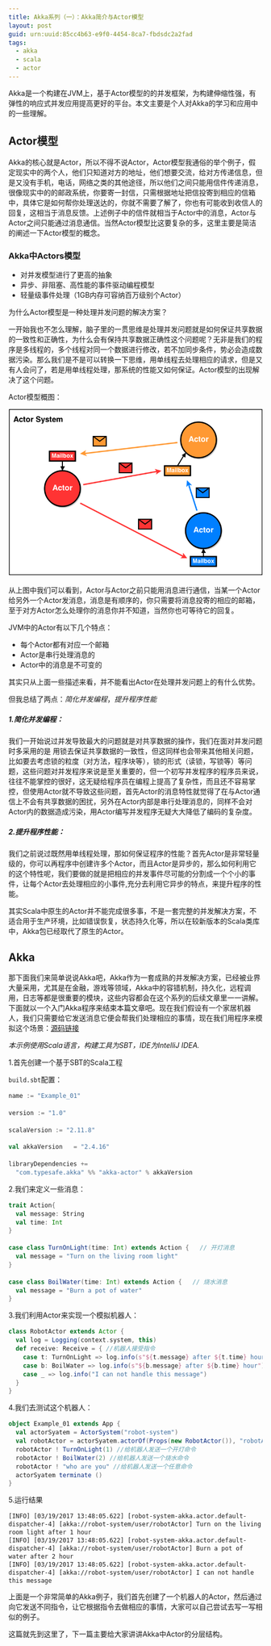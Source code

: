 ```yaml
---
title: Akka系列（一）：Akka简介与Actor模型
layout: post
guid: urn:uuid:85cc4b63-e9f0-4454-8ca7-fbdsdc2a2fad
tags:
  - akka
  - scala
  - actor
---
```


Akka是一个构建在JVM上，基于Actor模型的的并发框架，为构建伸缩性强，有弹性的响应式并发应用提高更好的平台。本文主要是个人对Akka的学习和应用中的一些理解。

## Actor模型
Akka的核心就是Actor，所以不得不说Actor，Actor模型我通俗的举个例子，假定现实中的两个人，他们只知道对方的地址，他们想要交流，给对方传递信息，但是又没有手机，电话，网络之类的其他途径，所以他们之间只能用信件传递消息，很像现实中的的邮政系统，你要寄一封信，只需根据地址把信投寄到相应的信箱中，具体它是如何帮你处理送达的，你就不需要了解了，你也有可能收到收信人的回复，这相当于消息反馈。上述例子中的信件就相当于Actor中的消息，Actor与Actor之间只能通过消息通信。当然Actor模型比这要复杂的多，这里主要是简洁的阐述一下Actor模型的概念。

### Akka中Actors模型
- 对并发模型进行了更高的抽象
- 异步、非阻塞、高性能的事件驱动编程模型
- 轻量级事件处理（1GB内存可容纳百万级别个Actor）

为什么Actor模型是一种处理并发问题的解决方案？

一开始我也不怎么理解，脑子里的一贯思维是处理并发问题就是如何保证共享数据的一致性和正确性，为什么会有保持共享数据正确性这个问题呢？无非是我们的程序是多线程的，多个线程对同一个数据进行修改，若不加同步条件，势必会造成数据污染。那么我们是不是可以转换一下思维，用单线程去处理相应的请求，但是又有人会问了，若是用单线程处理，那系统的性能又如何保证。Actor模型的出现解决了这个问题。

Actor模型概图：

![Actor模型](/media/images/2017/03/actor-model.png)

从上图中我们可以看到，Actor与Actor之前只能用消息进行通信，当某一个Actor给另外一个Actor发消息，消息是有顺序的，你只需要将消息投寄的相应的邮箱，至于对方Actor怎么处理你的消息你并不知道，当然你也可等待它的回复。

JVM中的Actor有以下几个特点：

- 每个Actor都有对应一个邮箱
- Actor是串行处理消息的
- Actor中的消息是不可变的

其实只从上面一些描述来看，并不能看出Actor在处理并发问题上的有什么优势。

但我总结了两点：*简化并发编程*，*提升程序性能*

##### 1.简化并发编程：

我们一开始说过并发导致最大的问题就是对共享数据的操作，我们在面对并发问题时多采用的是
用锁去保证共享数据的一致性，但这同样也会带来其他相关问题，比如要去考虑锁的粒度（对方法，程序块等），锁的形式（读锁，写锁等）等问题，这些问题对并发程序来说是至关重要的，但一个初写并发程序的程序员来说，往往不能掌控的很好，这无疑给程序员在编程上提高了复杂性，而且还不容易掌控，但使用Actor就不导致这些问题，首先Actor的消息特性就觉得了在与Actor通信上不会有共享数据的困扰，另外在Actor内部是串行处理消息的，同样不会对Actor内的数据造成污染，用Actor编写并发程序无疑大大降低了编码的复杂度。

##### 2.提升程序性能：

我们之前说过既然用单线程处理，那如何保证程序的性能？首先Actor是非常轻量级的，你可以再程序中创建许多个Actor，而且Actor是异步的，那么如何利用它的这个特性呢，我们要做的就是把相应的并发事件尽可能的分割成一个个小的事件，让每个Actor去处理相应的小事件,充分去利用它异步的特点，来提升程序的性能。


其实Scala中原生的Actor并不能完成很多事，不是一套完整的并发解决方案，不适合用于生产环境，比如错误恢复，状态持久化等，所以在较新版本的Scala类库中，Akka包已经取代了原生的Actor。

## Akka

那下面我们来简单说说Akka吧，Akka作为一套成熟的并发解决方案，已经被业界大量采用，尤其是在金融，游戏等领域，Akka中的容错机制，持久化，远程调用，日志等都是很重要的模块，这些内容都会在这个系列的后续文章里一一讲解。下面就以一个入门Akka程序来结束本篇文章吧。现在我们假设有一个家居机器人，我们只需要给它发送消息它便会帮我们处理相应的事情，现在我们用程序来模拟这个场景：[源码链接](https://github.com/godpan/akka-demo/tree/master/Example_01)

*本示例使用Scala语言，构建工具为SBT，IDE为IntelliJ IDEA.*

1.首先创建一个基于SBT的Scala工程

`build.sbt`配置：

```scala
name := "Example_01"

version := "1.0"

scalaVersion := "2.11.8"

val akkaVersion   = "2.4.16"

libraryDependencies +=
  "com.typesafe.akka" %% "akka-actor" % akkaVersion
```
2.我们来定义一些消息：

```scala
trait Action{
  val message: String
  val time: Int
}

case class TurnOnLight(time: Int) extends Action {   // 开灯消息
  val message = "Turn on the living room light"
}

case class BoilWater(time: Int) extends Action {   // 烧水消息
  val message = "Burn a pot of water"
}
```
3.我们利用Actor来实现一个模拟机器人：

```scala
class RobotActor extends Actor {
  val log = Logging(context.system, this)
  def receive: Receive = { //机器人接受指令
    case t: TurnOnLight => log.info(s"${t.message} after ${t.time} hour")
    case b: BoilWater => log.info(s"${b.message} after ${b.time} hour")
    case _ => log.info("I can not handle this message")
  }
}
```
4.我们去测试这个机器人：

```scala
object Example_01 extends App {
  val actorSyatem = ActorSystem("robot-system") 
  val robotActor = actorSyatem.actorOf(Props(new RobotActor()), "robotActor") //创建一个机器人
  robotActor ! TurnOnLight(1) //给机器人发送一个开灯命令
  robotActor ! BoilWater(2) //给机器人发送一个烧水命令
  robotActor ! "who are you" //给机器人发送一个任意命令
  actorSyatem terminate ()
}

```
5.运行结果

```
[INFO] [03/19/2017 13:48:05.622] [robot-system-akka.actor.default-dispatcher-4] [akka://robot-system/user/robotActor] Turn on the living room light after 1 hour
[INFO] [03/19/2017 13:48:05.622] [robot-system-akka.actor.default-dispatcher-4] [akka://robot-system/user/robotActor] Burn a pot of water after 2 hour
[INFO] [03/19/2017 13:48:05.622] [robot-system-akka.actor.default-dispatcher-4] [akka://robot-system/user/robotActor] I can not handle this message
```

上面是一个非常简单的Akka例子，我们首先创建了一个机器人的Actor，然后通过向它发送不同指令，让它根据指令去做相应的事情，大家可以自己尝试去写一写相似的例子。

这篇就先到这里了，下一篇主要给大家讲讲Akka中Actor的分层结构。






